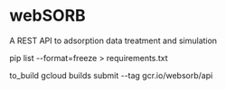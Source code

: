 # webSORB

A REST API to adsorption data treatment and simulation

pip list --format=freeze > requirements.txt

to_build
gcloud builds submit --tag gcr.io/websorb/api
